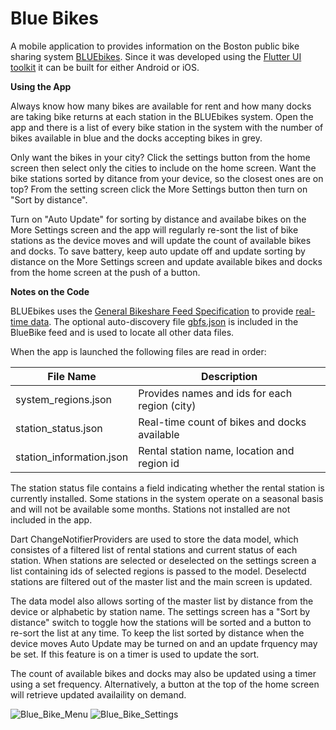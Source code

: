 # Blue Bikes

A mobile application to provides information on the Boston public bike sharing system [BLUEbikes](https://www.bluebikes.com/). Since it was developed using the [Flutter UI toolkit](https://flutter.dev/) it can be built for either Android or iOS.

**Using the App**

Always know how many bikes are available for rent and how many docks are taking bike returns at each station in the BLUEbikes system. Open the app and there is a list of every bike station in the system with the number of bikes available in blue and the docks accepting bikes in grey.

Only want the bikes in your city? Click the settings button from the home screen then select only the cities to include on the home screen. Want the bike stations sorted by ditance from your device, so the closest ones are on top? From the setting screen click the More Settings button then turn on "Sort by distance". 

Turn on "Auto Update" for sorting by distance and availabe bikes on the More Settings screen and the app will regularly re-sont the list of bike stations as the device moves and will update the count of available bikes and docks. To save battery, keep auto update off and update sorting by distance on the More Settings screen and update available bikes and docks from the home screen at the push of a button.

**Notes on the Code**

BLUEbikes uses the [General Bikeshare Feed Specification](https://github.com/NABSA/gbfs/blob/master/gbfs.md) to provide [real-time data](https://www.bluebikes.com/system-data). The optional auto-discovery file [gbfs.json](https://gbfs.bluebikes.com/gbfs/gbfs.json) is included in the BlueBike feed and is used to locate all other data files.

When the app is launched the following files are read in order:

File Name | Description
------------ | -------------
system_regions.json | Provides names and ids for each region (city)
station_status.json | Real-time count of bikes and docks available 
station_information.json | Rental station name, location and region id 

The station status file contains a field indicating whether the rental station is currently installed.  Some stations in the system operate on a seasonal basis and will not be available some months.  Stations not installed are not included in the app.

Dart ChangeNotifierProviders are used to store the data model, which consistes of a filtered list of rental stations and current status of each station.  When stations are selected or deselected on the settings screen a list containing ids of selected regions is passed to the model.  Deselectd stations are filtered out of the master list and the main screen is updated.  

The data model also allows sorting of the master list by distance from the device or alphabetic by station name.  The settings screen has a "Sort by distance" switch to toggle how the stations will be sorted and a button to re-sort the list at any time. To keep the list sorted by distance when the device moves Auto Update may be turned on and an update frquency may be set. If this feature is on a timer is used to update the sort.

The count of available bikes and docks may also be updated using a timer using a set frequency. Alternatively, a button at the top of the home screen will retrieve updated availaility on demand. 

![Blue_Bike_Menu](https://user-images.githubusercontent.com/318132/73462708-3ab80200-434a-11ea-89bd-fba4b81015bd.png)
![Blue_Bike_Settings](https://user-images.githubusercontent.com/318132/73462709-3ab80200-434a-11ea-8fe3-5d0e02550849.png)

